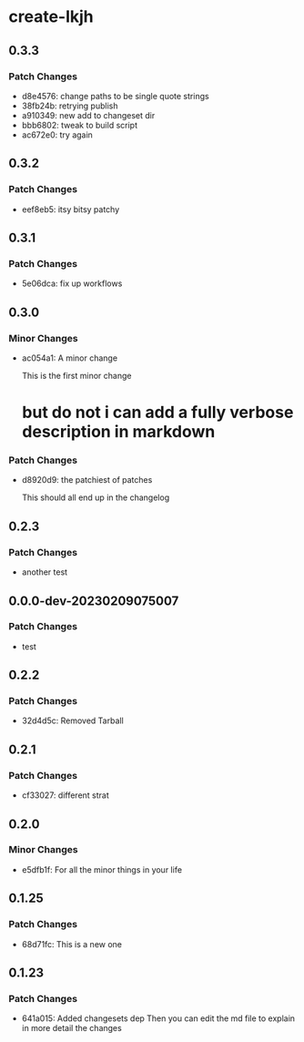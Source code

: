 # create-lkjh

## 0.3.3

### Patch Changes

- d8e4576: change paths to be single quote strings
- 38fb24b: retrying publish
- a910349: new add to changeset dir
- bbb6802: tweak to build script
- ac672e0: try again

## 0.3.2

### Patch Changes

- eef8eb5: itsy bitsy patchy

## 0.3.1

### Patch Changes

- 5e06dca: fix up workflows

## 0.3.0

### Minor Changes

- ac054a1: A minor change

  This is the first minor change

  # but do not i can add a fully verbose description in markdown

### Patch Changes

- d8920d9: the patchiest of patches

  This should all end up in the changelog

## 0.2.3

### Patch Changes

- another test

## 0.0.0-dev-20230209075007

### Patch Changes

- test

## 0.2.2

### Patch Changes

- 32d4d5c: Removed Tarball

## 0.2.1

### Patch Changes

- cf33027: different strat

## 0.2.0

### Minor Changes

- e5dfb1f: For all the minor things in your life

## 0.1.25

### Patch Changes

- 68d71fc: This is a new one

## 0.1.23

### Patch Changes

- 641a015: Added changesets dep
  Then you can edit the md file to explain in more detail the changes
